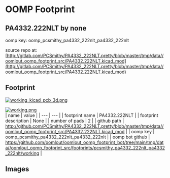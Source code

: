 # OOMP Footprint  
## PA4332.222NLT  by none  
  
oomp key: oomp_pcsmithy_pa4332_222nlt_pa4332_222nlt  
  
source repo at: [http://gitlab.com/PCSmithy/PA4332_222NLT.pretty/blob/master/tmp/data//oomlout_oomp_footprint_src/PA4332.222NLT.kicad_mod](http://gitlab.com/PCSmithy/PA4332_222NLT.pretty/blob/master/tmp/data//oomlout_oomp_footprint_src/PA4332.222NLT.kicad_mod)  
## Footprint  
  
[![working_kicad_pcb_3d.png](working_kicad_pcb_3d_600.png)](working_kicad_pcb_3d.png)  
  
[![working.png](working_600.png)](working.png)  
| name | value | 
| --- | --- | 
| footprint name | PA4332.222NLT | 
| footprint description | None | 
| number of pads | 2 | 
| github path | http://github.com/PCSmithy/PA4332_222NLT.pretty/blob/master/tmp/data//oomlout_oomp_footprint_src/PA4332.222NLT.kicad_mod | 
| oomp key | oomp_pcsmithy_pa4332_222nlt_pa4332_222nlt | 
| oomp bot github | https://github.com/oomlout/oomlout_oomp_footprint_bot/tree/main/tmp/data//oomlout_oomp_footprint_src/footprints/pcsmithy_pa4332_222nlt_pa4332_222nlt/working | 
## Images  
